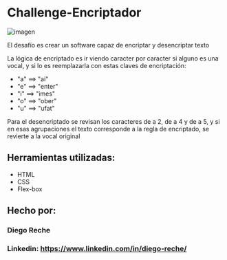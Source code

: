 # Challenge-Encriptador
![imagen](https://i.imgur.com/ZkQvPsw.png)

El desafío es crear un software capaz de encriptar y desencriptar texto

La lógica de encriptado es ir viendo caracter por caracter si alguno es una vocal, y si lo es reemplazarla con estas 
claves de encriptación:

* "a" ==> "ai"
* "e" ==> "enter"
* "i" ==> "imes"
* "o" ==> "ober"
* "u" ==> "ufat"

Para el desencriptado se revisan los caracteres de a 2, de a 4 y de a 5, y si en esas agrupaciones el texto corresponde 
a la regla de encriptado, se revierte a la vocal original


## Herramientas utilizadas:
* HTML
* CSS
* Flex-box

## Hecho por:
### Diego Reche
### Linkedin: https://www.linkedin.com/in/diego-reche/
